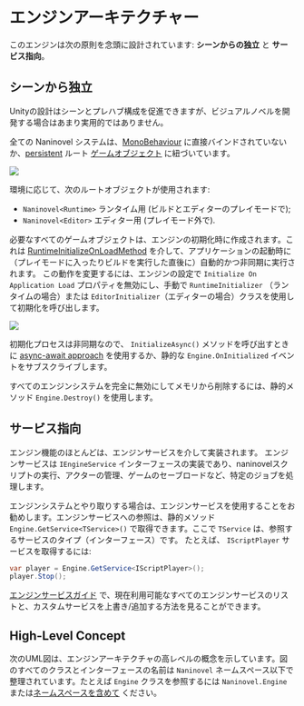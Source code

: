 # エンジンアーキテクチャー

このエンジンは次の原則を念頭に設計されています: **シーンからの独立** と **サービス指向**。

## シーンから独立

Unityの設計はシーンとプレハブ構成を促進できますが、ビジュアルノベルを開発する場合はあまり実用的ではありません。

全ての Naninovel システムは、[MonoBehaviour]( https://docs.unity3d.com/ScriptReference/MonoBehaviour.html) に直接バインドされていないか、[persistent]( https://docs.unity3d.com/ScriptReference/Object.DontDestroyOnLoad.html) ルート [ゲームオブジェクト]( https://docs.unity3d.com/ScriptReference/GameObject.html) に紐づいています。

![](https://i.gyazo.com/9805e2ce450bc486a007cdc001f8ae13.png)

環境に応じて、次のルートオブジェクトが使用されます:
- `Naninovel<Runtime>` ランタイム用 (ビルドとエディターのプレイモードで);
- `Naninovel<Editor>` エディター用 (プレイモード外で).

必要なすべてのゲームオブジェクトは、エンジンの初期化時に作成されます。これは [RuntimeInitializeOnLoadMethod]( https://docs.unity3d.com/ScriptReference/RuntimeInitializeOnLoadMethodAttribute.html) を介して、アプリケーションの起動時に（プレイモードに入ったりビルドを実行した直後に）自動的かつ非同期に実行されます。
この動作を変更するには、エンジンの設定で `Initialize On Application Load` プロパティを無効にし、手動で `RuntimeInitializer` （ランタイムの場合）または `EditorInitializer`（エディターの場合）クラスを使用して初期化を呼び出します。

![](https://i.gyazo.com/f58a8af9f2f6d71286061e55fc228896.png)

初期化プロセスは非同期なので、 `InitializeAsync()` メソッドを呼び出すときに [async-await approach](https://docs.microsoft.com/en-us/dotnet/csharp/programming-guide/concepts/async/) を使用するか、静的な `Engine.OnInitialized` イベントをサブスクライブします。

すべてのエンジンシステムを完全に無効にしてメモリから削除するには、静的メソッド `Engine.Destroy()` を使用します。

## サービス指向

エンジン機能のほとんどは、エンジンサービスを介して実装されます。 エンジンサービスは `IEngineService` インターフェースの実装であり、naninovelスクリプトの実行、アクターの管理、ゲームのセーブロードなど、特定のジョブを処理します。

エンジンシステムとやり取りする場合は、エンジンサービスを使用することをお勧めします。エンジンサービスへの参照は、静的メソッド `Engine.GetService<TService>()` で取得できます。ここで `TService` は、参照するサービスのタイプ（インターフェース）です。 たとえば、 `IScriptPlayer` サービスを取得するには:

```csharp
var player = Engine.GetService<IScriptPlayer>();
player.Stop();
```
[エンジンサービスガイド](/ja/guide/engine-services) で、現在利用可能なすべてのエンジンサービスのリストと、カスタムサービスを上書き/追加する方法を見ることができます。

## High-Level Concept

次のUML図は、エンジンアーキテクチャの高レベルの概念を示しています。図のすべてのクラスとインターフェースの名前は `Naninovel` ネームスペース以下で整理されています。たとえば `Engine` クラスを参照するには `Naninovel.Engine` または[ネームスペースを含めて](https://docs.microsoft.com/en-us/dotnet/csharp/programming-guide/namespaces/using-namespaces) ください。

<object class="engine-design-dark" data="/assets/img/engine-design-dark.svg" type="image/svg+xml"></object>
<object class="engine-design-light" data="/assets/img/engine-design-light.svg" type="image/svg+xml"></object>
